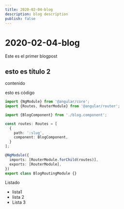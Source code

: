 ```yaml
---
title: 2020-02-04-blog
description: blog description
publish: false
---
```


# 2020-02-04-blog

Este es el primer blogpost

## esto es título 2

contenido 

esto es código
```ts
import {NgModule} from '@angular/core';
import {Routes, RouterModule} from '@angular/router';

import {BlogComponent} from './blog.component';

const routes: Routes = [
  {
    path: ':slug',
    component: BlogComponent,
  }
];

@NgModule({
  imports: [RouterModule.forChild(routes)],
  exports: [RouterModule],
})
export class BlogRoutingModule {}
```

Listado

* lista1 
* lista 2 
* Lista 3
